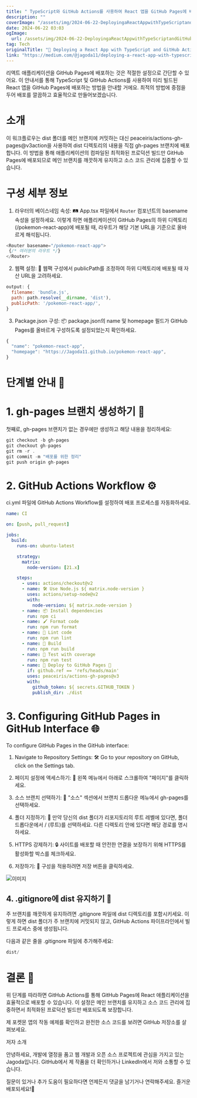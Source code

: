 ```yaml
---
title: " TypeScript와 GitHub Actions를 사용하여 React 앱을 GitHub Pages에 배포하는 방법 "
description: ""
coverImage: "/assets/img/2024-06-22-DeployingaReactAppwithTypeScriptandGitHubActionstoGitHubPages_0.png"
date: 2024-06-22 03:03
ogImage: 
  url: /assets/img/2024-06-22-DeployingaReactAppwithTypeScriptandGitHubActionstoGitHubPages_0.png
tag: Tech
originalTitle: "🚀 Deploying a React App with TypeScript and GitHub Actions to GitHub Pages 🚀"
link: "https://medium.com/@jagoda11/deploying-a-react-app-with-typescript-and-github-actions-to-github-pages-93c12d6c6675"
---
```



리액트 애플리케이션을 GitHub Pages에 배포하는 것은 적절한 설정으로 간단할 수 있어요. 이 안내서를 통해 TypeScript 및 GitHub Actions를 사용하여 미리 빌드된 React 앱을 GitHub Pages에 배포하는 방법을 안내할 거에요. 최적의 방법에 중점을 두어 배포를 깔끔하고 효율적으로 만들어보겠습니다.

# 소개

이 워크플로우는 dist 폴더를 메인 브랜치에 커밋하는 대신 peaceiris/actions-gh-pages@v3action을 사용하여 dist 디렉토리의 내용을 직접 gh-pages 브랜치에 배포합니다. 이 방법을 통해 애플리케이션의 컴파일된 최적화된 프로덕션 빌드만 GitHub Pages에 배포되므로 메인 브랜치를 깨끗하게 유지하고 소스 코드 관리에 집중할 수 있습니다.

# 구성 세부 정보

<div class="content-ad"></div>

1. 라우터의 베이스네임 속성: 🛤️
App.tsx 파일에서 `Router` 컴포넌트의 basename 속성을 설정하세요. 이렇게 하면 애플리케이션이 GitHub Pages의 하위 디렉토리 (/pokemon-react-app)에 배포될 때, 라우트가 해당 기본 URL을 기준으로 올바르게 해석됩니다.

```js
<Router basename="/pokemon-react-app">
 {/* 여러분의 라우트 */}
</Router>
```

2. 웹팩 설정: 🔧
웹팩 구성에서 publicPath를 조정하여 하위 디렉토리에 배포될 때 자산 URL을 고려하세요.

```js
output: {
  filename: 'bundle.js',
  path: path.resolve(__dirname, 'dist'),
  publicPath: '/pokemon-react-app/',
}
```

<div class="content-ad"></div>

3. Package.json 구성: 📦
package.json의 name 및 homepage 필드가 GitHub Pages를 올바르게 구성하도록 설정되었는지 확인하세요.

```js
{
  "name": "pokemon-react-app",
  "homepage": "https://Jagoda11.github.io/pokemon-react-app",
}
```

# 단계별 안내 📝

# 1. gh-pages 브랜치 생성하기 🌿

<div class="content-ad"></div>

첫째로, gh-pages 브랜치가 없는 경우에만 생성하고 해당 내용을 정리하세요:

```js
git checkout -b gh-pages
git checkout gh-pages
git rm -r .
git commit -m "배포를 위한 정리"
git push origin gh-pages
```

# 2. GitHub Actions Workflow ⚙️

ci.yml 파일에 GitHub Actions Workflow를 설정하여 배포 프로세스를 자동화하세요.

<div class="content-ad"></div>

```yaml
name: CI

on: [push, pull_request]

jobs:
  build:
    runs-on: ubuntu-latest

    strategy:
      matrix:
        node-version: [21.x]

    steps:
      - uses: actions/checkout@v2
      - name: 🛠️ Use Node.js ${ matrix.node-version }
        uses: actions/setup-node@v2
        with:
          node-version: ${ matrix.node-version }
      - name: 📦 Install dependencies
        run: npm ci
      - name: 🖌️ Format code
        run: npm run format
      - name: 🧹 Lint code
        run: npm run lint
      - name: 🔨 Build
        run: npm run build
      - name: 🧪 Test with coverage
        run: npm run test
      - name: 🚀 Deploy to GitHub Pages 🚀
        if: github.ref == 'refs/heads/main'
        uses: peaceiris/actions-gh-pages@v3
        with:
          github_token: ${ secrets.GITHUB_TOKEN }
          publish_dir: ./dist
```

# 3. Configuring GitHub Pages in GitHub Interface 🌐

To configure GitHub Pages in the GitHub interface:

1. Navigate to Repository Settings: 🛠️
Go to your repository on GitHub, click on the Settings tab.

<div class="content-ad"></div>

2. 페이지 설정에 액세스하기: 📄
왼쪽 메뉴에서 아래로 스크롤하여 "페이지"를 클릭하세요.

3. 소스 브랜치 선택하기: 🌳
"소스" 섹션에서 브랜치 드롭다운 메뉴에서 gh-pages를 선택하세요.

4. 폴더 지정하기: 📁
만약 당신의 dist 폴더가 리포지토리의 루트 레벨에 있다면, 폴더 드롭다운에서 / (루트)를 선택하세요. 다른 디렉토리 안에 있다면 해당 경로를 명시하세요.

5. HTTPS 강제하기: 🔒
사이트를 배포할 때 안전한 연결을 보장하기 위해 HTTPS를 활성화할 박스를 체크하세요.

<div class="content-ad"></div>

6. 저장하기: 💾
구성을 적용하려면 저장 버튼을 클릭하세요.

![이미지](/assets/img/2024-06-22-DeployingaReactAppwithTypeScriptandGitHubActionstoGitHubPages_0.png)

## 4. .gitignore에 dist 유지하기 🚫

주 브랜치를 깨끗하게 유지하려면 .gitignore 파일에 dist 디렉토리를 포함시키세요. 이렇게 하면 dist 폴더가 주 브랜치에 커밋되지 않고, GitHub Actions 파이프라인에서 빌드 프로세스 중에 생성됩니다.

<div class="content-ad"></div>

 다음과 같은 줄을 .gitignore 파일에 추가해주세요:

```js
dist/
```

# 결론 🎉

위 단계를 따라하면 GitHub Actions를 통해 GitHub Pages에 React 애플리케이션을 효율적으로 배포할 수 있습니다. 이 설정은 메인 브랜치를 유지하고 소스 코드 관리에 집중하면서 최적화된 프로덕션 빌드만 배포되도록 보장합니다.

<div class="content-ad"></div>

제 포켓몬 앱의 작동 예제를 확인하고 완전한 소스 코드를 보려면 GitHub 저장소를 살펴보세요.

저자 소개

안녕하세요, 개발에 열정을 품고 웹 개발과 오픈 소스 프로젝트에 관심을 가지고 있는 Jagoda입니다. GitHub에서 제 작품을 더 확인하거나 LinkedIn에서 저와 소통할 수 있습니다.

질문이 있거나 추가 도움이 필요하다면 언제든지 댓글을 남기거나 연락해주세요. 즐거운 배포되세요!🌟